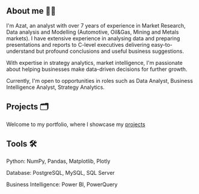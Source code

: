 ## About me 🧑‍💻
I'm Azat, an analyst with over 7 years of experience in Market Research, Data analysis and Modelling (Automotive, Oil&Gas, Mining and Metals markets).
I have extensive experience in analysing data and preparing presentations and reports to C-level executives delivering easy-to-understand but profound conclusions and useful business suggestions. 

With expertise in strategy analytics, market intelligence, I'm passionate about helping businesses make data-driven decisions for further growth.

Currently, I'm open to opportunities in roles such as Data Analyst, Business Intelligence Analyst, Strategy Analytics.

## Projects 🗂️ 
Welcome to my portfolio, where I showcase my [projects](https://github.com/adwise1990/portfolio)

## Tools 🛠️

Python: NumPy, Pandas, Matplotlib, Plotly

Database: PostgreSQL, MySQL, SQL Server

Business Intelligence: Power BI, PowerQuery

